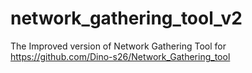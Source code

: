 # network_gathering_tool_v2
The Improved version of Network Gathering Tool for https://github.com/Dino-s26/Network_Gathering_tool
